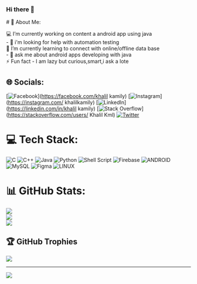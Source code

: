### Hi there 👋

<!--
**khalilkml/khalilkml** is a ✨ _special_ ✨ repository because its `README.md` (this file) appears on your GitHub profile.

Here are some ideas to get you started:

- 🔭 I’m currently working on ...
🔭I’m currently learning ...
- 👯 I’m looking to collaborate on ...
- 🤔 I’m looking for help with ...
- 💬 Ask me about ...
- 📫 How to reach me: ...
- 😄 Pronouns: ...
- ⚡ Fun fact: ...
--># 💫 About Me:
💻️ I’m currently working on content a android app using java <br>- 🤔 i'm looking for help with automation testing<br>🔭 I’m currently learning  to connect with online/offline data base <br>- 💬 ask me about android apps developing with java <br> ⚡ Fun fact - I am lazy but curious,smart,i ask a lote


## 🌐 Socials:
[![Facebook](https://img.shields.io/badge/Facebook-%231877F2.svg?logo=Facebook&logoColor=white)](https://facebook.com/khalil kamily) [![Instagram](https://img.shields.io/badge/Instagram-%23E4405F.svg?logo=Instagram&logoColor=white)](https://instagram.com/ khalilkamily) [![LinkedIn](https://img.shields.io/badge/LinkedIn-%230077B5.svg?logo=linkedin&logoColor=white)](https://linkedin.com/in/khalil kamily) [![Stack Overflow](https://img.shields.io/badge/-Stackoverflow-FE7A16?logo=stack-overflow&logoColor=white)](https://stackoverflow.com/users/ Khalil Kml) [![Twitter](https://img.shields.io/badge/Twitter-%231DA1F2.svg?logo=Twitter&logoColor=white)](https://twitter.com/@kamily_khalil) 

# 💻 Tech Stack:
![C](https://img.shields.io/badge/c-%2300599C.svg?style=for-the-badge&logo=c&logoColor=white) ![C++](https://img.shields.io/badge/c++-%2300599C.svg?style=for-the-badge&logo=c%2B%2B&logoColor=white) ![Java](https://img.shields.io/badge/java-%23ED8B00.svg?style=for-the-badge&logo=java&logoColor=white) ![Python](https://img.shields.io/badge/python-3670A0?style=for-the-badge&logo=python&logoColor=ffdd54) ![Shell Script](https://img.shields.io/badge/shell_script-%23121011.svg?style=for-the-badge&logo=gnu-bash&logoColor=white) ![Firebase](https://img.shields.io/badge/firebase-%23039BE5.svg?style=for-the-badge&logo=firebase) ![ANDROID](https://img.shields.io/badge/android-%2320232a.svg?style=for-the-badge&logo=android&logoColor=%a4c639) ![MySQL](https://img.shields.io/badge/mysql-%2300f.svg?style=for-the-badge&logo=mysql&logoColor=white) 	![Figma](https://img.shields.io/badge/figma-%23F24E1E.svg?style=for-the-badge&logo=figma&logoColor=white) ![LINUX](https://img.shields.io/badge/Linux-FCC624?style=for-the-badge&logo=linux&logoColor=black)
# 📊 GitHub Stats:
![](https://github-readme-stats.vercel.app/api?username=khalilkml&theme=dark&hide_border=false&include_all_commits=false&count_private=true)<br/>
![](https://github-readme-streak-stats.herokuapp.com/?user=khalilkml&theme=dark&hide_border=false)<br/>
![](https://github-readme-stats.vercel.app/api/top-langs/?username=khalilkml&theme=dark&hide_border=false&include_all_commits=false&count_private=true&layout=compact)

## 🏆 GitHub Trophies
![](https://github-profile-trophy.vercel.app/?username=khalilkml&theme=radical&no-frame=false&no-bg=false&margin-w=4)

---
[![](https://visitcount.itsvg.in/api?id=khalilkml&icon=0&color=1)](https://visitcount.itsvg.in)

<!-- Proudly created with GPRM ( https://gprm.itsvg.in ) -->
